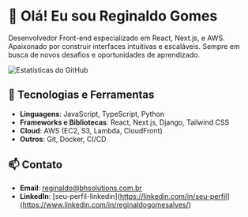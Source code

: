 # 👋 Olá! Eu sou Reginaldo Gomes

Desenvolvedor Front-end especializado em React, Next.js, e AWS. Apaixonado por construir interfaces intuitivas e escaláveis. Sempre em busca de novos desafios e oportunidades de aprendizado.

![Estatísticas do GitHub](https://github-readme-stats.vercel.app/api?username=reginaldogomes&show_icons=true&theme=radical)

## 🚀 Tecnologias e Ferramentas

- **Linguagens**: JavaScript, TypeScript, Python
- **Frameworks e Bibliotecas**: React, Next.js, Django, Tailwind CSS
- **Cloud**: AWS (EC2, S3, Lambda, CloudFront)
- **Outros**: Git, Docker, CI/CD

## 📫 Contato

- **Email**: [reginaldo@bhsolutions.com.br](mailto:reginaldo@bhsolutions.com.br)
- **LinkedIn**: [seu-perfil-linkedin](https://linkedin.com/in/seu-perfil](https://www.linkedin.com/in/reginaldogomesalves/)
